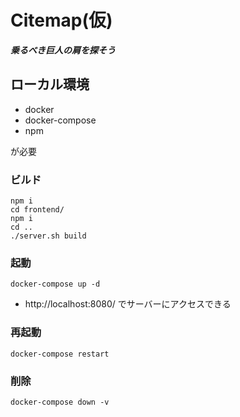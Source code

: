 # Citemap(仮)

***乗るべき巨人の肩を探そう***

## ローカル環境
+ docker
+ docker-compose
+ npm

が必要

### ビルド
```shell
npm i
cd frontend/
npm i
cd ..
./server.sh build
```

### 起動
`docker-compose up -d`
+ http://localhost:8080/ でサーバーにアクセスできる

### 再起動
`docker-compose restart`

### 削除
`docker-compose down -v`
